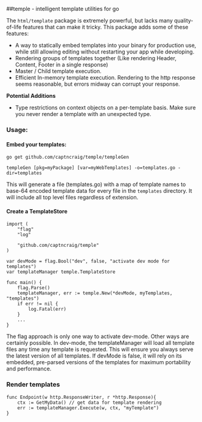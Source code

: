 ##temple - intelligent template utilities for go

The `html/template` package is extremely powerful, but lacks many quality-of-life features that can make it tricky. This package adds some of these features:

- A way to statically embed templates into your binary for production use, while still allowing editing without restarting your app while developing.
- Rendering groups of templates together (Like rendering Header, Content, Footer in a single response)
- Master / Child template execution.
- Efficient In-memory template execution. Rendering to the http response seems reasonable, but errors midway can corrupt your response.

**Potential Additions**
- Type restrictions on context objects on a per-template basis. Make sure you never render a template with an unexpected type.

### Usage:
#### Embed your templates:

`go get github.com/captncraig/temple/templeGen`

`templeGen [pkg=myPackage] [var=myWebTemplates] -o=templates.go -dir=templates`

This will generate a file (templates.go) with a map of template names to base-64 encoded template data for every file in the `templates` directory. It will include all top level files regardless of extension.

#### Create a TemplateStore

```
import (
	"flag"
	"log"

	"github.com/captncraig/temple"
)

var devMode = flag.Bool("dev", false, "activate dev mode for templates")
var templateManager temple.TemplateStore

func main() {
	flag.Parse()
	templateManager, err := temple.New(*devMode, myTemplates, "templates")
	if err != nil {
		log.Fatal(err)
	}
	...
}
```

The flag approach is only one way to activate dev-mode. Other ways are certainly possible. In dev-mode, the templateManager will load all template files any time any template is requested. This will ensure you always serve the latest version of all templates. If devMode is false, it will rely on its embedded, pre-parsed versions of the templates for maximum portability and performance.

### Render templates

```
func Endpoint(w http.ResponseWriter, r *http.Response){
	ctx := GetMyData() // get data for template rendering
	err := templateManager.Execute(w, ctx, "myTemplate")
}
```

